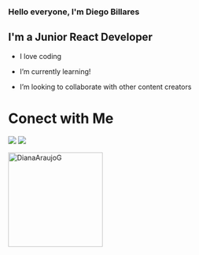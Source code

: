 ### Hello everyone, I'm Diego Billares



## I'm a Junior React  Developer



-  I love coding

-  I’m currently learning!

-  I’m looking to collaborate with other content creators


# Conect with Me

<p  align="center">

<p>
<a href="https://www.linkedin.com/in/diego-billares-941188204/%22%3E"><img src="https://img.icons8.com/color/48/000000/linkedin.png%22/%3E/"><a/>
<a href="mailto:billaresdiego@gmail.com"><img src="https://img.icons8.com/color/48/000000/ms-outlook.png%22/%3E"/><a/>
</p>

<a  href="https://github.com/DiegoBillares1998%22%3E"><img  align="center"  src="https://github-readme-stats.vercel.app/api?username=DiegoBillares1998&show_icons=true&theme=dracula"  alt="DianaAraujoG"  height="192px"/></a>

</p>

